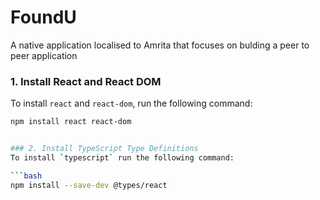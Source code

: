 # FoundU
A native application localised to Amrita that focuses on bulding a peer to peer application 


### 1. Install React and React DOM
To install `react` and `react-dom`, run the following command:

```bash
npm install react react-dom


### 2. Install TypeScript Type Definitions
To install `typescript` run the following command:

```bash
npm install --save-dev @types/react

